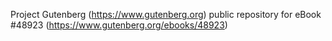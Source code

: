 Project Gutenberg (https://www.gutenberg.org) public repository for eBook #48923 (https://www.gutenberg.org/ebooks/48923)
